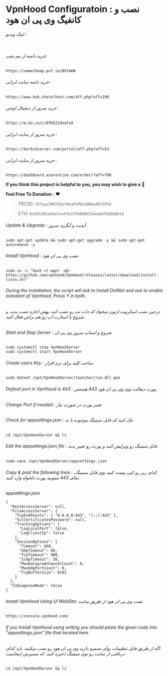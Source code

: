 # VpnHood Configuratoin : نصب و کانفیگ وی پی ان هود


###### لینک ویدیو : 
```
```

###### خرید دامنه از نیم چیپ: 
```
https://namecheap.pxf.io/BX7m6W
```
###### خرید دامنه سایت ایرانی: 
```
https://www.hub.shatelhost.com/aff.php?aff=290
```
###### خرید سرور از دیجیتال اوشن : 
```
https://m.do.co/c/0fb522deafa4
```
###### خرید سرور از سایت ایرانی : 
```
https://berbidserver.com/portal/aff.php?aff=53
```
###### خرید سرور از سایت ایرانی : 
```
https://dashboard.azaronline.com/order/?aff=790
```

**If you think this project is helpful to you, you may wish to give a** 🌟

**Feel Free To Donation :** ❤️

>TRC20: ```TGTyqv2MH7dZztMvaP5PKuS9Bma8RY5Pk8```

>ETH: ```0x5b5202a54e5ce4fb25f0d886254eeb07bb088614```

###### Update & Upgrade : آپدیت و آپگرید سرور
```
sudo apt-get update && sudo apt-get upgrade -y && sudo apt-get autoremove -y 
```
###### Install VpnHood :  نصب وی پی ان هود
```
sudo su -c "bash <( wget -qO- https://github.com/vpnhood/VpnHood/releases/latest/download/install-linux.sh)"
```
###### During the installation, the script will ask to Install DotNet and ask to enable autostart of VpnHood, Press Y in both.
###### درحین نصب اسکریپت ازتون میخواد که دات نت رو نصب کنه، بهش اجازه نصب بدید، و شروع با استارت آپ رو هم براش فعال کنید.
###### Start and Stop Server : شروع و استاپ سرور وی پی ان
```
sudo systemctl stop VpnHoodServer
sudo systemctl start VpnHoodServer
```
###### Create users Key : ساخت کلید برای نرم افزار 
```
sudo dotnet /opt/VpnHoodServer/launcher/run.dll gen
```

###### Default port in VpnHood is 443 : پورت دیفالت توی وی پی ان هود 443 هستش.
###### Change Port if needed : تغییر پورت در صورت نیاز

###### Check for appsettings.json : چک کنید که فایل سیتینگ موجوده یا نه
```
cd /opt/VpnHoodServer && ls
```
###### Edit the appsettings.json file : فایل سیتینگ رو ویرایش کنید و پورت رو تغییر بدید.
```
sudo nano /opt/VpnHoodServer/appsettings.json
```
###### Copy & past the following lines : کدای زیر رو کپی پیست کنید توی فایل سیتینگ، بجای 443 میتونید پورت دلخواه وارد کنید.
appsettings.json

```
{
  "RestAccessServer": null,
  "FileAccessServer": {
    "TcpEndPoints": [ "0.0.0.0:443", "[::]:443" ],
    "SslCertificatesPassword": null,
    "TrackingOptions": {
      "LogLocalPort": false,
      "LogClientIp": false
    },
    "SessionOptions": {
      "Timeout": 600,
      "UdpTimeout": 60,
      "TcpTimeout": 900,
      "IcmpTimeout": 30,
      "MaxDatagramChannelCount": 8,
      "MaxUdpPortCount": 0,
      "TcpBufferSize": 8192
    }
  },
  "IsDiagnoseMode": false
}
```

###### Install VpnHood Using UI WebSite: نصب وی پی ان هود از طریق سایت

```
https://console.vpnhood.com/
```
###### If you Install VpnHood using setting you should paste the given code into "appsettings.json" file that located here.
###### اگه از طریق فایل تنظیمات یوآی تصمیم دارید وی پی ان هود رو نصب میکنید، باید کدای دریافتی از سایت رو توی سیتینگ ذخیره کنید، که مسیرش اینجاست
```
cd /opt/VpnHoodServer && ls
```
